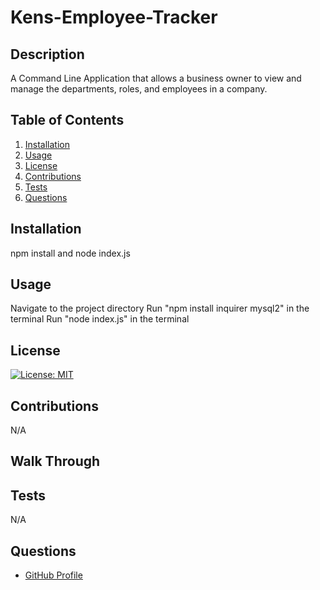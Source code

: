 # Kens-Employee-Tracker

## Description
A Command Line Application that allows a business owner to view and manage the departments, roles, and employees in a company.

## Table of Contents
1. [Installation](#installation)
2. [Usage](#usage)
3. [License](#license)
4. [Contributions](#contributions)
5. [Tests](#tests)
6. [Questions](#questions)

## Installation
npm install and node index.js

## Usage
Navigate to the project directory
Run "npm install inquirer mysql2" in the terminal
Run "node index.js" in the terminal
 ## License
[![License: MIT](https://img.shields.io/badge/License-MIT-yellow.svg)](https://opensource.org/licenses/MIT)

## Contributions
N/A

## Walk Through


## Tests
N/A

## Questions
- [GitHub Profile](https://github.com/kwestbrook17)